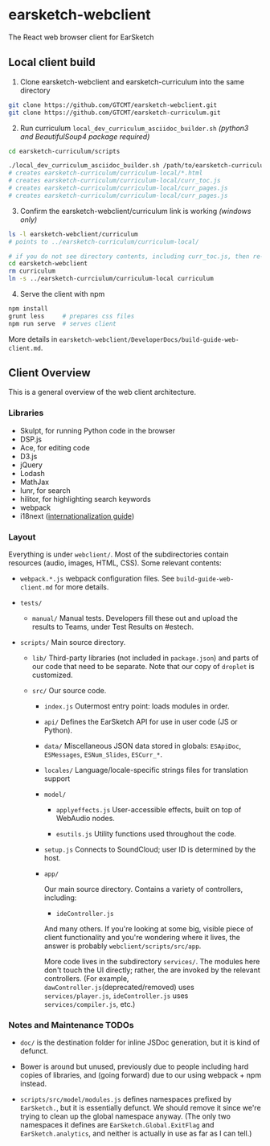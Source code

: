 # earsketch-webclient

The React web browser client for EarSketch


## Local client build

1. Clone earsketch-webclient and earsketch-curriculum into the same directory

```bash
git clone https://github.com/GTCMT/earsketch-webclient.git
git clone https://github.com/GTCMT/earsketch-curriculum.git
```

2. Run curriculum `local_dev_curriculum_asciidoc_builder.sh` _(python3 and BeautifulSoup4 package required)_

```bash
cd earsketch-curriculum/scripts

./local_dev_curriculum_asciidoc_builder.sh /path/to/earsketch-curriculum
# creates earsketch-curriculum/curriculum-local/*.html
# creates earsketch-curriculum/curriculum-local/curr_toc.js
# creates earsketch-curriculum/curriculum-local/curr_pages.js
# creates earsketch-curriculum/curriculum-local/curr_pages.js
```

3. Confirm the earsketch-webclient/curriculum link is working _(windows only)_

```bash
ls -l earsketch-webclient/curriculum
# points to ../earsketch-curriculum/curriculum-local/

# if you do not see directory contents, including curr_toc.js, then re-create it
cd earsketch-webclient
rm curriculum
ln -s ../earsketch-currciulum/curriculum-local curriculum
```

4. Serve the client with npm

```bash
npm install
grunt less     # prepares css files
npm run serve  # serves client
```

More details in `earsketch-webclient/DeveloperDocs/build-guide-web-client.md`.


## Client Overview

This is a general overview of the web client architecture.

### Libraries

- Skulpt, for running Python code in the browser
- DSP.js
- Ace, for editing code
- D3.js
- jQuery
- Lodash
- MathJax
- lunr, for search
- hilitor, for highlighting search keywords
- webpack
- i18next ([internationalization guide](DeveloperDocs/i18n.md))

### Layout

Everything is under `webclient/`. Most of the subdirectories contain resources (audio, images, HTML, CSS). Some relevant contents:

- `webpack.*.js`
  webpack configuration files. See `build-guide-web-client.md` for more details.

- `tests/`
  - `manual/`
    Manual tests. Developers fill these out and upload the results to Teams, under Test Results on #estech.

- `scripts/`
  Main source directory.


  - `lib/`
    Third-party libraries (not included in `package.json`) and parts of our code that need to be separate. Note that our copy of `droplet` is customized.

  - `src/`
    Our source code.
    - `index.js`
      Outermost entry point: loads modules in order.

    - `api/`
      Defines the EarSketch API for use in user code (JS or Python).

    - `data/`
      Miscellaneous JSON data stored in globals: `ESApiDoc`, `ESMessages`, `ESNum_Slides`, `ESCurr_*`.

    - `locales/`
      Language/locale-specific strings files for translation support

    - `model/`
      - `applyeffects.js`
        User-accessible effects, built on top of WebAudio nodes.

      - `esutils.js`
        Utility functions used throughout the code.

    - `setup.js`
      Connects to SoundCloud; user ID is determined by the host.

    - `app/`

      Our main source directory.
      Contains a variety of controllers, including:
      - `ideController.js`

      And many others. If you're looking at some big, visible piece of client functionality and you're wondering where it lives, the answer is probably `webclient/scripts/src/app`.

      More code lives in the subdirectory `services/`. The modules here don't touch the UI directly; rather, the are invoked by the relevant controllers. (For example, `dawController.js`(deprecated/removed) uses `services/player.js`, `ideController.js` uses `services/compiler.js`, etc.)

### Notes and Maintenance TODOs

- `doc/` is the destination folder for inline JSDoc generation, but it is kind of defunct.

- Bower is around but unused, previously due to people including hard copies of libraries, and (going forward) due to our using webpack + npm instead.

- `scripts/src/model/modules.js` defines namespaces prefixed by `EarSketch.`, but it is essentially defunct. We should remove it since we're trying to clean up the global namespace anyway.
(The only two namespaces it defines are `EarSketch.Global.ExitFlag` and `EarSketch.analytics`, and neither is actually in use as far as I can tell.)
